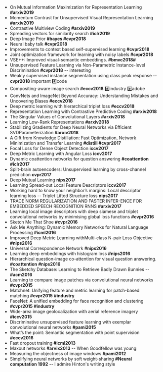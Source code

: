 * On Mutual Information Maximization for Representation Learning **#arxiv2019**
* Momentum Contrast for Unsupervised Visual Representation Learning **#arxiv2019**
* Contrastive Multiview Coding **#arxiv2019**
* Spreading vectors for similarity search **#iclr2019**
* Deep Image Prior **#bayes #cvpr2018**
* Neural baby talk **#cvpr2018**
* Improvements to context based self-supervised learning **#cvpr2018**
* Joint optimization framework for learning with noisy labels **#cvpr2018**
* VSE++: Improved visual-semantic embeddings. **#bmvc2018#**
* Unsupervised Feature Learning via Non-Parametric Instance-level Discrimination **#cvpr2018** -- interesting 
* Weakly supervised instance segmentation using class peak response -- **cvpr2018** important :hash:code
* Compositing-aware image search **#eccv2018** :hash:industry :hash:adobe 
* ConvNets and ImageNet Beyond Accuracy: Understanding Mistakes and Uncovering Biases **#eccv2018**
* Deep metric learning with hierarchical triplet loss **#eccv2018**
* Representation Learning with Contrastive Predictive Coding **#arxiv2018**
* The Singular Values of Convolutional Layers **#arxiv2018**
* Learning Low-Rank Representations **#arxiv2018**
* Stabilizing Gradients for Deep Neural Networks via Efficient SVDParameterization **#arxiv2018**
* A Gift from Knowledge Distillation: Fast Optimization, Network Minimization and Transfer Learning **#distill #cvpr2017**
* Focal Loss for Dense Object Detection **iccv2017**
* Deep Metric Learning with Angular Loss **iccv2017**
* Dynamic coattention networks for question answering **#coattention** **#iclr2017**
* Split-brain autoencoders: Unsupervised learning by cross-channel prediction **cvpr2017**
* Deep Mutual Learning **nips2017**
* Learning Spread-out Local Feature Descriptors **iccv2017**
* Working hard to know your neighbor’s margins: Local descriptor learning loss  -- Triplet Lifted Structure loss **nips2017**
* TRACE NORM REGULARIZATION AND FASTER INFER-ENCE FOR EMBEDDED SPEECH RECOGNITION RNNS **#arxiv2017**
* Learning local image descriptors with deep siamese and triplet convolutional networks by minimising global loss functions **#cvpr2016**
* Sketch Me That Shoe **#cvpr2016**
* Ask Me Anything:
Dynamic Memory Networks for Natural Language Processing **#icml2016**
* Improved Deep Metric Learning withMulti-class N-pair Loss Objective **#nips2016** 
* Universal Correspondence Network **#nips2016** 
* Learning deep embeddings with histogram loss **#nips2016**
* Hierarchical question-image co-attention for visual question answering. **#coattention** **#nips2016**
* The Sketchy Database: Learning to Retrieve Badly Drawn Bunnies -- **#acm2016**
* Learning to compare image patches via convolutional neural networks **#cvpr2015**
* Matchnet: Unifying feature and metric learning for patch-based matching **#cvpr2015** **#industry** 
* FaceNet: A unified embedding for face recognition and clustering **#cvpr2015** **#industry** 
* Wide-area image geolocalization with aerial reference imagery **#iccv2015**
* Discriminative unsupervised feature learning with exemplar convolutional neural networks **#pami2015**
* What’s the point: Semantic segmentation with point supervision **#eccv2016**
* Fast dropout training **#icml2013**
* Maxout networks **#arvix2013** -- When Goodfellow was young
* Measuring the objectness of image windows **#pami2012**
* Simplifying neural networks by soft weight-sharing **#Neural computation 1992** -- I admire Hinton's writing style


